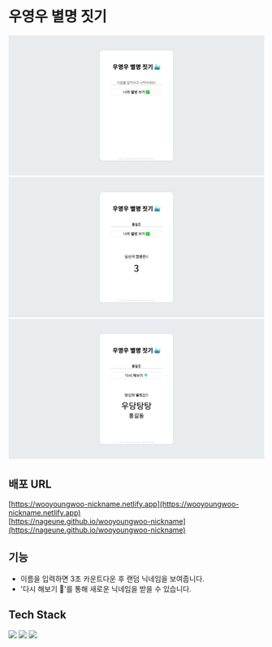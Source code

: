 # 우영우 별명 짓기

![첫화면](src/img/first.png)
![두번째](src/img/second.png)
![세번쨰](src/img/third.png)

## 배포 URL

[https://wooyoungwoo-nickname.netlify.app](https://wooyoungwoo-nickname.netlify.app)  
[https://nageune.github.io/wooyoungwoo-nickname](https://nageune.github.io/wooyoungwoo-nickname)

## 기능

- 이름을 입력하면 3초 카운트다운 후 랜덤 닉네임을 보여줍니다.
- '다시 해보기 🐬'를 통해 새로운 닉네임을 받을 수 있습니다.

## Tech Stack

<div>
<img src="https://img.shields.io/badge/html5-E34F26?style=for-the-badge&logo=html5&logoColor=white">
<img src="https://img.shields.io/badge/css-1572B6?style=for-the-badge&logo=css3&logoColor=white">
<img src="https://img.shields.io/badge/javascript-F7DF1E?style=for-the-badge&logo=javascript&logoColor=black">
</div>
